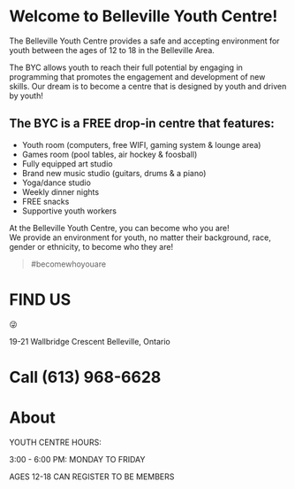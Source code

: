 
# Welcome to Belleville Youth Centre!

The Belleville Youth Centre provides a safe and accepting environment for youth between the ages of 12 to 18 in the Belleville Area.   

The BYC allows youth to reach their full potential by engaging in programming that promotes the engagement and development of new skills. Our dream is to become a centre that is designed by youth and driven by youth!

## The BYC is a FREE drop-in centre that features:

- Youth room (computers, free WIFI, gaming system & lounge area)
- Games room (pool tables, air hockey & foosball)
- Fully equipped art studio
- Brand new music studio (guitars, drums & a piano)
- Yoga/dance studio
- Weekly dinner nights 
- FREE snacks 
- Supportive youth workers 

At the Belleville Youth Centre, you can become who you are!  
We provide an environment for youth, no matter their background, race, gender or ethnicity, to become who they are!

>#becomewhoyouare

# FIND US
:stuck_out_tongue_winking_eye:

19-21 Wallbridge Crescent
Belleville, Ontario

# Call (613) 968-6628

# About

YOUTH CENTRE HOURS:

3:00 - 6:00 PM: MONDAY TO FRIDAY

AGES 12-18 CAN REGISTER TO BE MEMBERS
